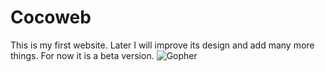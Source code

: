 # Cocoweb
This is my first website. Later I will improve its design and add many more things. For now it is a beta version.
![Gopher](https://cdn.discordapp.com/emojis/795544134416728065.gif?v=1)

